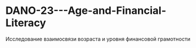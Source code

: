 # DANO-23---Age-and-Financial-Literacy
Исследование взаимосвязи возраста и уровня финансовой грамотности

